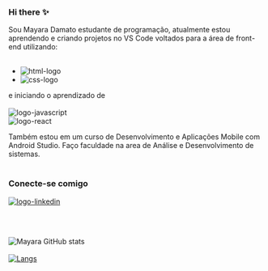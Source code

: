 ### Hi there  :sparkles: 

Sou Mayara Damato estudante de programação, atualmente estou aprendendo e criando projetos no VS Code voltados para a área de front-end utilizando:
  <br/>
  <br/>
   - <img src="https://img.shields.io/badge/HTML5-E34F26?style=for-the-badge&logo=html5&logoColor=white" alt="html-logo">  
   
   - <img src="https://img.shields.io/badge/CSS-239120?&style=for-the-badge&logo=css3&logoColor=white" alt="css-logo"> 
   
 e iniciando o aprendizado de
  <br/>
  <br/>
     <img src="https://img.shields.io/badge/JavaScript-F7DF1E?style=for-the-badge&logo=javascript&logoColor=black" alt="logo-javascript">
  <br/>
     <img src="https://img.shields.io/badge/React-20232A?style=for-the-badge&logo=react&logoColor=61DAFB" alt="logo-react">
   
 Também estou em um curso de Desenvolvimento e Aplicações Mobile com Android Studio. Faço faculdade na area de Análise e Desenvolvimento de sistemas.
   <br/>
   <br/>
 ### Conecte-se comigo
 <p>
 <a href="https://www.linkedin.com/in/mayara-damato-campos">
   <img src="https://img.shields.io/badge/LinkedIn-0077B5?style=for-the-badge&logo=linkedin&logoColor=white" alt="logo-linkedin">
 </a>
 </p>
 <br/>
 <br/>
   
  ![Mayara GitHub stats](https://github-readme-stats.vercel.app/api?username=maydamato&show_icons=true&bg_color=00000000)
  <br/>
  <br/>
   [![Langs](https://github-readme-stats.vercel.app/api/top-langs/?username=maydamato)](https://github.com/anuraghazra/github-readme-stats)
